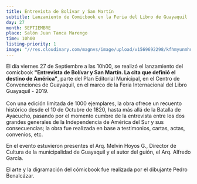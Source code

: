 ```yaml
---
title: Entrevista de Bolívar y San Martín
subtitle: Lanzamiento de Comicbook en la Feria del Libro de Guayaquil
day: 27
month: SEPTIEMBRE
place: Salón Juan Tanca Marengo
time: 10h00
listing-priority: 1
image: "//res.cloudinary.com/magnvs/image/upload/v1569692298/kfhmyunmhuc5ove3ldxf.jpg"
---
```

El día viernes 27 de Septiembre a las 10h00, se realizó el lanzamiento del comicbook **"Entrevista de Bolívar y San Martín. La cita que definió el destino de América"**, parte del Plan Editorial Municipal, en el Centro de Convenciones de Guayaquil, en el marco de la Feria Internacional del Libro Guayaquil - 2019. <br/><br/>Con una edición limitada de 1000 ejemplares, la obra ofrece un recuento histórico desde el 10 de Octubre de 1820, hasta más allá de la Batalla de Ayacucho, pasando por el momento cumbre de la entrevista entre los dos grandes generales de la Independencia de América del Sur y sus consecuencias; la obra fue realizada en base a testimonios, cartas, actas, convenios, etc.

En el evento estuvieron presentes el Arq. Melvin Hoyos G., Director de Cultura de la municipalidad de Guayaquil y el autor del guión, el Arq. Alfredo García.

El arte y la digramación del cómicbook fue realizada por el dibujante Pedro Benalcázar.
